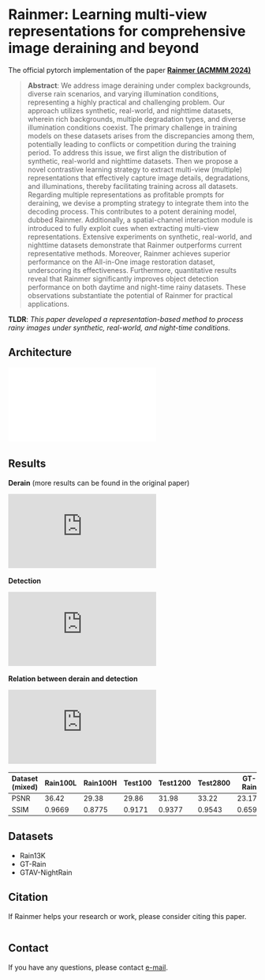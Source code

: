 


# Rainmer: Learning multi-view representations for comprehensive image deraining and beyond

The official pytorch implementation of the paper **[Rainmer (ACMMM 2024)](https://dl.acm.org/doi/proceedings/10.1145/3664647)**

>    **Abstract**: We address image deraining under complex backgrounds, diverse rain scenarios, and varying illumination conditions, representing a highly practical and challenging problem. Our approach utilizes synthetic, real-world, and nighttime datasets, wherein rich backgrounds, multiple degradation types, and diverse illumination conditions coexist. The primary challenge in training models on these datasets arises from the discrepancies among them, potentially leading to conflicts or competition during the training period. To address this issue, we first align the distribution of synthetic, real-world and nighttime datasets. Then we propose a novel contrastive learning strategy to extract multi-view (multiple) representations that effectively capture image details, degradations, and illuminations, thereby facilitating training across all datasets. Regarding multiple representations as profitable prompts for deraining, we devise a prompting strategy to integrate them into the decoding process. This contributes to a potent deraining model, dubbed Rainmer. Additionally, a spatial-channel interaction module is introduced to fully exploit cues when extracting multi-view representations. Extensive experiments on synthetic, real-world, and nighttime datasets demonstrate that Rainmer outperforms current representative methods. Moreover, Rainmer achieves superior performance on the All-in-One image restoration dataset, underscoring its effectiveness. Furthermore, quantitative results reveal that Rainmer significantly improves object detection performance on both daytime and night-time rainy datasets. These observations substantiate the potential of Rainmer for practical applications.

**TLDR**: *This paper developed a representation-based method to process rainy images under synthetic, real-world, and night-time conditions.*

## Architecture

![Rainmer](assets/motivation.pdf)

## Results

**Derain** (more results can be found in the original paper)

![](https://github.com/Schizophreni/Rainmer/raw/main/assets/derain-vis.pdf)

**Detection**

![](https://github.com/Schizophreni/Rainmer/raw/main/assets/detection_more.pdf)

**Relation between derain and detection**

![](https://github.com/Schizophreni/Rainmer/raw/main/assets/psnr-ssim-map.pdf)

| Dataset (mixed) | Rain100L | Rain100H | Test100 | Test1200 | Test2800 | GT-Rain | GTAV-balance | Avg    |
| --------------- | -------- | -------- | ------- | -------- | -------- | ------- | ------------ | ------ |
| PSNR            | 36.42    | 29.38    | 29.86   | 31.98    | 33.22    | 23.17   | 35.42        | 31.35  |
| SSIM            | 0.9669   | 0.8775   | 0.9171  | 0.9377   | 0.9543   | 0.6594  | 0.9631       | 0.8966 |

## Datasets

- Rain13K 
- GT-Rain
- GTAV-NightRain

## Citation

If Rainmer helps your research or work, please consider citing this paper.

```

```



## Contact

If you have any questions, please contact [e-mail](wran21@m.fudan.edu.cn).
